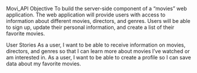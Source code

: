 Movi_API
Objective
To build the server-side component of a “movies” web application. The web application will provide users with access to information about different movies, directors, and genres. Users will be able to sign up, update their personal information, and create a list of their favorite movies.

User Stories
As a user, I want to be able to receive information on movies, directors, and genres so that I can learn more about movies I’ve watched or am interested in.
As a user, I want to be able to create a profile so I can save data about my favorite movies.
